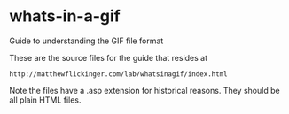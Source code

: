# whats-in-a-gif
Guide to understanding the GIF file format

These are the source files for the guide that resides at

    http://matthewflickinger.com/lab/whatsinagif/index.html

Note the files have a .asp extension for historical reasons.
They should be all plain HTML files.